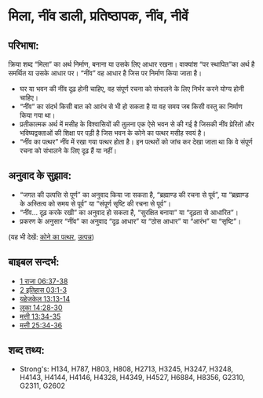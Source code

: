 # मिला, नींव डाली, प्रतिष्ठापक, नींव, नीवें #

## परिभाषा: ##

क्रिया शब्द “मिला” का अर्थ निर्माण, बनाना या उसके लिए आधार रखना। वाक्यांश “पर स्थापित”का अर्थ है समर्थित या उसके आधार पर। “नींव” वह आधार है जिस पर निर्माण किया जाता है।

* घर या भवन की नींव दृढ़ होनी चाहिए, वह संपूर्ण रचना को संभालने के लिए निर्भर करने योग्य होनी चाहिए।
* “नींव” का संदर्भ किसी बात को आरंभ से भी हो सकता है या वह समय जब किसी वस्तु का निर्माण किया गया था।
* प्रतीकात्मक अर्थ में मसीह के विश्वासियों की तुलना एक ऐसे भवन से की गई है जिसकी नींव प्रेरितों और भविष्यद्वक्ताओं की शिक्षा पर पड़ी है जिस भवन के कोने का पत्थर मसीह स्वयं है।
* “नींव का पत्थर” नींव में रखा गया पत्थर होता है। इन पत्थरों को जांच कर देखा जाता था कि वे संपूर्ण रचना को संभालने के लिए दृढ़ हैं या नहीं।

## अनुवाद के सुझाव: ##

* “जगत की उत्पत्ति से पूर्ण” का अनुवाद किया जा सकता है, “ब्रह्माण्ड की रचना से पूर्व”, या “ब्रह्माण्ड के अस्तित्व को समय से पूर्व” या “संपूर्ण सृष्टि की रचना से पूर्व”। 
* “नींव... दृढ़़ करके रखी” का अनुवाद हो सकता है, “सुरक्षित बनाया” या “दृढ़ता से आधारित”।
* प्रकरण के अनुसार “नींव” का अनुवाद “दृढ़ आधार” या “ठोस आधार” या “आरंभ” या “सृष्टि”।

(यह भी देखें: [कोने का पत्थर](../kt/cornerstone.md), [उत्पन्न](../other/creation.md))

## बाइबल सन्दर्भ: ##

* [1 राजा 06:37-38](rc://hi/tn/help/1ki/06/37)
* [2 इतिहास 03:1-3](rc://hi/tn/help/2ch/03/01)
* [यहेजकेल 13:13-14](rc://hi/tn/help/ezk/13/13)
* [लूका 14:28-30](rc://hi/tn/help/luk/14/28)
* [मत्ती 13:34-35](rc://hi/tn/help/mat/13/34)
* [मत्ती 25:34-36](rc://hi/tn/help/mat/25/34)

## शब्द तथ्य: ##

* Strong's: H134, H787, H803, H808, H2713, H3245, H3247, H3248, H4143, H4144, H4146, H4328, H4349, H4527, H6884, H8356, G2310, G2311, G2602
